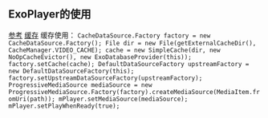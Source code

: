 
## ExoPlayer的使用

[参考](https://www.cnblogs.com/renhui/p/10822692.html)
[缓存](https://blog.csdn.net/john_chedan/article/details/80692483)
    缓存使用：
    ```
        CacheDataSource.Factory factory = new CacheDataSource.Factory();
        File dir = new File(getExternalCacheDir(), CacheManager.VIDEO_CACHE);
        cache = new SimpleCache(dir, new NoOpCacheEvictor(), new ExoDatabaseProvider(this));
        factory.setCache(cache);
        DefaultDataSourceFactory upstreamFactory = new DefaultDataSourceFactory(this);
        factory.setUpstreamDataSourceFactory(upstreamFactory);
        ProgressiveMediaSource mediaSource = new ProgressiveMediaSource.Factory(factory).createMediaSource(MediaItem.fromUri(path));
        mPlayer.setMediaSource(mediaSource);
        mPlayer.setPlayWhenReady(true);
    ```
    
